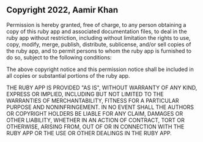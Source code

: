 ## Copyright 2022, Aamir Khan

Permission is hereby granted, free of charge, to any person obtaining a copy of this ruby app and associated documentation files, to deal in the ruby app without restriction, including without limitation the rights to use, copy, modify, merge, publish, distribute, sublicense, and/or sell copies of the ruby app, and to permit persons to whom the ruby app is furnished to do so, subject to the following conditions:

The above copyright notice and this permission notice shall be included in all copies or substantial portions of the ruby app.

THE RUBY APP IS PROVIDED "AS IS", WITHOUT WARRANTY OF ANY KIND, EXPRESS OR IMPLIED, INCLUDING BUT NOT LIMITED TO THE WARRANTIES OF MERCHANTABILITY, FITNESS FOR A PARTICULAR PURPOSE AND NONINFRINGEMENT. IN NO EVENT SHALL THE AUTHORS OR COPYRIGHT HOLDERS BE LIABLE FOR ANY CLAIM, DAMAGES OR OTHER LIABILITY, WHETHER IN AN ACTION OF CONTRACT, TORT OR OTHERWISE, ARISING FROM, OUT OF OR IN CONNECTION WITH THE RUBY APP OR THE USE OR OTHER DEALINGS IN THE RUBY APP.
